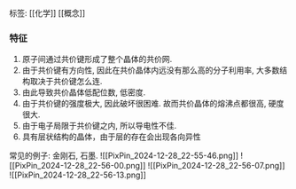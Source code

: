 标签: [[化学]]  [[概念]]
### 特征

1. 原子间通过共价键形成了整个晶体的共价网. 
2. 由于共价键有方向性, 因此在共价晶体内远没有那么高的分子利用率, 大多数结构取决于共价键怎么连. 
3. 由此导致共价晶体低配位数, 低密度. 
4. 由于共价键的强度极大, 因此破坏很困难. 故而共价晶体的熔沸点都很高, 硬度很大. 
5. 由于电子局限于共价键之内, 所以导电性不佳. 
6. 具有层状结构的晶体，由于层的存在会出现各向异性

常见的例子: 金刚石, 石墨. 
![[PixPin_2024-12-28_22-55-46.png]]
![[PixPin_2024-12-28_22-56-00.png]]
![[PixPin_2024-12-28_22-56-07.png]]
![[PixPin_2024-12-28_22-56-13.png]]

